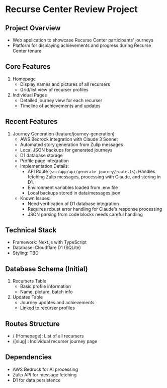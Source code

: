 # Recurse Center Review Project

## Project Overview
- Web application to showcase Recurse Center participants' journeys
- Platform for displaying achievements and progress during Recurse Center tenure

## Core Features
1. Homepage
   - Display names and pictures of all recursers
   - Grid/list view of recurser profiles
2. Individual Pages
   - Detailed journey view for each recurser
   - Timeline of achievements and updates

## Recent Features
1. Journey Generation (feature/journey-generation)
   - AWS Bedrock integration with Claude 3 Sonnet
   - Automated story generation from Zulip messages
   - Local JSON backups for generated journeys
   - D1 database storage
   - Profile page integration
   - Implementation Details:
     - API Route (`src/app/api/generate-journey/route.ts`): Handles fetching Zulip messages, processing with Claude, and storing in D1.
     - Environment variables loaded from .env file
     - Local backups stored in data/messages.json
   - Known Issues:
     - Need verification of D1 database integration
     - Requires robust error handling for Claude's response processing
     - JSON parsing from code blocks needs careful handling

## Technical Stack
- Framework: Next.js with TypeScript
- Database: Cloudflare D1 (SQLite)
- Styling: TBD

## Database Schema (Initial)
1. Recursers Table
   - Basic profile information
   - Name, picture, batch info
2. Updates Table
   - Journey updates and achievements
   - Linked to recurser profiles

## Routes Structure
- / (Homepage): List of all recursers
- /[slug] : Individual recurser journey page

## Dependencies
- AWS Bedrock for AI processing
- Zulip API for message fetching
- D1 for data persistence 